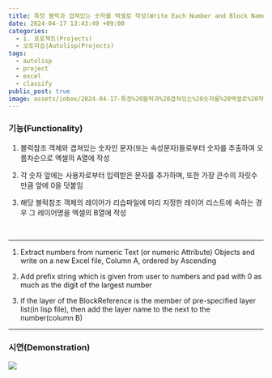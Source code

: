 ```yaml
---
title: 특정 블럭과 겹쳐있는 숫자를 엑셀로 작성(Write Each Number and Block Name On Excel)
date: 2024-04-17 13:43:49 +09:00
categories:
  - 1. 프로젝트(Projects)
  - 오토리습|Autolisp(Projects)
tags:
  - autolisp
  - project
  - excel
  - classify
public_post: true
image: assets/inbox/2024-04-17-특정%20블럭과%20겹쳐있는%20숫자를%20엑셀로%20작성-1.gif
---
```


### 기능(Functionality)

1. 블럭참조 객체와 겹쳐있는 숫자인 문자(또는 속성문자)들로부터 숫자를 추출하여 오름차순으로 엑셀의 A열에 작성

2. 각 숫자 앞에는 사용자로부터 입력받은 문자를 추가하며, 또한 가장 큰수의 자릿수만큼 앞에 0을 덧붙임

3. 해당 블럭참조 객체의 레이어가 리습파일에 미리 지정한 레이어 리스트에 속하는 경우 그 레이어명을 엑셀의 B열에 작성

<br>
<hr>


1. Extract numbers from numeric Text (or numeric Attribute) Objects and write on a new Excel file, Column A, ordered by Ascending

2. Add prefix string which is given from user to numbers and pad with 0 as much as the digit of the largest number

3. if the layer of the BlockReference is the member of pre-specified layer list(in lisp file), then add the layer name to the next to the number(column B)



<hr>

### 시연(Demonstration)
![](assets/inbox/2024-04-17-특정%20블럭과%20겹쳐있는%20숫자를%20엑셀로%20작성-1.gif)